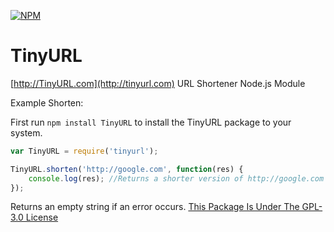 [![NPM](https://nodei.co/npm/tinyurl.png?downloads=true&stars=true)](https://npmjs.com/package/tinyurl/)

# TinyURL
[http://TinyURL.com](http://tinyurl.com) URL Shortener Node.js Module

Example Shorten:

First run ```npm install TinyURL``` to install the TinyURL package to your system.

```javascript
var TinyURL = require('tinyurl');

TinyURL.shorten('http://google.com', function(res) {
	console.log(res); //Returns a shorter version of http://google.com - http://tinyurl.com/2tx
});
```

Returns an empty string if an error occurs.
[This Package Is Under The GPL-3.0 License](https://raw.githubusercontent.com/AlphaT3ch/TinyURL/master/LICENSE.txt)
